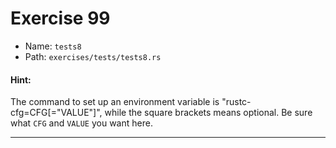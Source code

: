 # Exercise 99

- Name: ```tests8```
- Path: ```exercises/tests/tests8.rs```
#### Hint: 

The command to set up an environment variable is "rustc-cfg=CFG[="VALUE"]", while
the square brackets means optional. Be sure what `CFG` and `VALUE` you want here.


---




